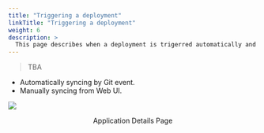 ```yaml
---
title: "Triggering a deployment"
linkTitle: "Triggering a deployment"
weight: 6
description: >
  This page describes when a deployment is trigerred automatically and how to manually trigger a deployment.
---
```


> TBA

- Automatically syncing by Git event.
- Manually syncing from Web UI.

![](/images/application-details.png)
<p style="text-align: center;">
Application Details Page
</p>

